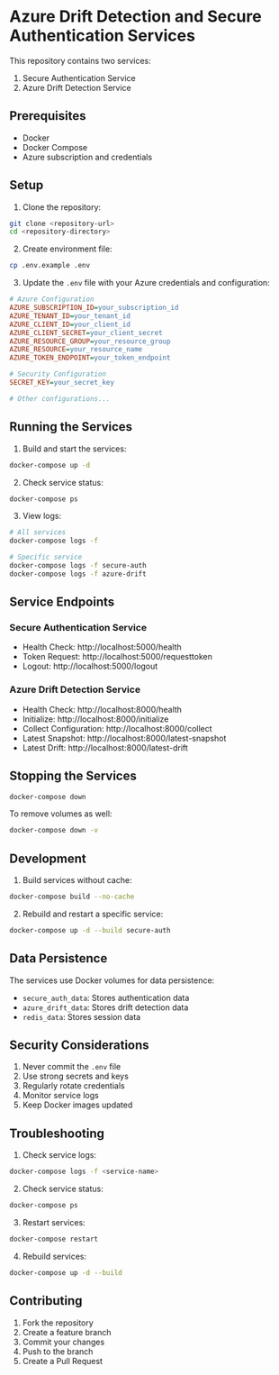 # Azure Drift Detection and Secure Authentication Services

This repository contains two services:

1. Secure Authentication Service
2. Azure Drift Detection Service

## Prerequisites

- Docker
- Docker Compose
- Azure subscription and credentials

## Setup

1. Clone the repository:

```bash
git clone <repository-url>
cd <repository-directory>
```

2. Create environment file:

```bash
cp .env.example .env
```

3. Update the `.env` file with your Azure credentials and configuration:

```ini
# Azure Configuration
AZURE_SUBSCRIPTION_ID=your_subscription_id
AZURE_TENANT_ID=your_tenant_id
AZURE_CLIENT_ID=your_client_id
AZURE_CLIENT_SECRET=your_client_secret
AZURE_RESOURCE_GROUP=your_resource_group
AZURE_RESOURCE=your_resource_name
AZURE_TOKEN_ENDPOINT=your_token_endpoint

# Security Configuration
SECRET_KEY=your_secret_key

# Other configurations...
```

## Running the Services

1. Build and start the services:

```bash
docker-compose up -d
```

2. Check service status:

```bash
docker-compose ps
```

3. View logs:

```bash
# All services
docker-compose logs -f

# Specific service
docker-compose logs -f secure-auth
docker-compose logs -f azure-drift
```

## Service Endpoints

### Secure Authentication Service

- Health Check: http://localhost:5000/health
- Token Request: http://localhost:5000/requesttoken
- Logout: http://localhost:5000/logout

### Azure Drift Detection Service

- Health Check: http://localhost:8000/health
- Initialize: http://localhost:8000/initialize
- Collect Configuration: http://localhost:8000/collect
- Latest Snapshot: http://localhost:8000/latest-snapshot
- Latest Drift: http://localhost:8000/latest-drift

## Stopping the Services

```bash
docker-compose down
```

To remove volumes as well:

```bash
docker-compose down -v
```

## Development

1. Build services without cache:

```bash
docker-compose build --no-cache
```

2. Rebuild and restart a specific service:

```bash
docker-compose up -d --build secure-auth
```

## Data Persistence

The services use Docker volumes for data persistence:

- `secure_auth_data`: Stores authentication data
- `azure_drift_data`: Stores drift detection data
- `redis_data`: Stores session data

## Security Considerations

1. Never commit the `.env` file
2. Use strong secrets and keys
3. Regularly rotate credentials
4. Monitor service logs
5. Keep Docker images updated

## Troubleshooting

1. Check service logs:

```bash
docker-compose logs -f <service-name>
```

2. Check service status:

```bash
docker-compose ps
```

3. Restart services:

```bash
docker-compose restart
```

4. Rebuild services:

```bash
docker-compose up -d --build
```

## Contributing

1. Fork the repository
2. Create a feature branch
3. Commit your changes
4. Push to the branch
5. Create a Pull Request
